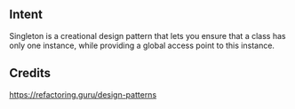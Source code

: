 ## Intent

Singleton is a creational design pattern that lets you ensure that a class has only one instance, while providing a
global access point to this instance.

## Credits

https://refactoring.guru/design-patterns